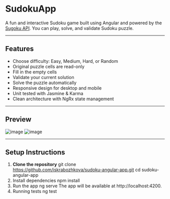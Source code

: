 # SudokuApp

A fun and interactive Sudoku game built using Angular and powered by the [Sugoku API](https://github.com/bertoort/sugoku). You can play, solve, and validate Sudoku puzzle.

---

## Features

- Choose difficulty: Easy, Medium, Hard, or Random
- Original puzzle cells are read-only
- Fill in the empty cells
- Validate your current solution
- Solve the puzzle automatically
- Responsive design for desktop and mobile
- Unit tested with Jasmine & Karma
- Clean architecture with NgRx state management

---

## Preview

![image](https://github.com/user-attachments/assets/74b67884-c0c8-4463-a299-f8d26817dd2f)
![image](https://github.com/user-attachments/assets/1980acf5-bb1b-4d3c-914d-d4bad511715e)

--- 
## Setup Instructions

1. **Clone the repository**
    git clone https://github.com/iskrabozhkova/sudoku-angular-app.git
    cd sudoku-angular-app
2. Install dependencies
    npm install
3. Run the app
  ng serve
  The app will be available at http://localhost:4200.
4. Running tests
   ng test



